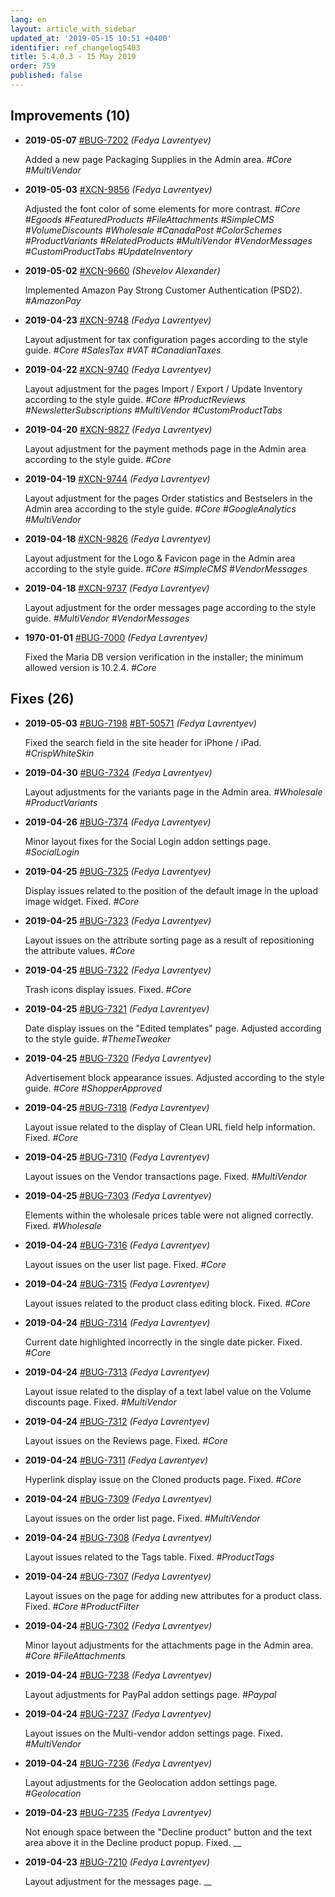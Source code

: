 ```yaml
---
lang: en
layout: article_with_sidebar
updated_at: '2019-05-15 10:51 +0400'
identifier: ref_changelog5403
title: 5.4.0.3 - 15 May 2019
order: 759
published: false
---
```

## Improvements (10)
* **2019-05-07** [#BUG-7202](https://xcn.myjetbrains.com/youtrack/issue/BUG-7202) _(Fedya Lavrentyev)_

  Added a new page Packaging Supplies in the Admin area. _#Core #MultiVendor_

* **2019-05-03** [#XCN-9856](https://xcn.myjetbrains.com/youtrack/issue/XCN-9856) _(Fedya Lavrentyev)_

  Adjusted the font color of some elements for more contrast. _#Core #Egoods #FeaturedProducts #FileAttachments #SimpleCMS #VolumeDiscounts #Wholesale #CanadaPost #ColorSchemes #ProductVariants #RelatedProducts #MultiVendor #VendorMessages #CustomProductTabs #UpdateInventory_

* **2019-05-02** [#XCN-9660](https://xcn.myjetbrains.com/youtrack/issue/XCN-9660) _(Shevelov Alexander)_

  Implemented Amazon Pay Strong Customer Authentication (PSD2). _#AmazonPay_

* **2019-04-23** [#XCN-9748](https://xcn.myjetbrains.com/youtrack/issue/XCN-9748) _(Fedya Lavrentyev)_

  Layout adjustment for tax configuration pages according to the style guide. _#Core #SalesTax #VAT #CanadianTaxes_

* **2019-04-22** [#XCN-9740](https://xcn.myjetbrains.com/youtrack/issue/XCN-9740) _(Fedya Lavrentyev)_

  Layout adjustment for the pages Import / Export / Update Inventory according to the style guide. _#Core #ProductReviews #NewsletterSubscriptions #MultiVendor #CustomProductTabs_

* **2019-04-20** [#XCN-9827](https://xcn.myjetbrains.com/youtrack/issue/XCN-9827) _(Fedya Lavrentyev)_

  Layout adjustment for the payment methods page in the Admin area according to the style guide. _#Core_

* **2019-04-19** [#XCN-9744](https://xcn.myjetbrains.com/youtrack/issue/XCN-9744) _(Fedya Lavrentyev)_

  Layout adjustment for the pages Order statistics and Bestselers in the Admin area  according to the style guide. _#Core #GoogleAnalytics #MultiVendor_

* **2019-04-18** [#XCN-9826](https://xcn.myjetbrains.com/youtrack/issue/XCN-9826) _(Fedya Lavrentyev)_

  Layout adjustment for the Logo & Favicon page in the Admin area according to the style guide. _#Core #SimpleCMS #VendorMessages_

* **2019-04-18** [#XCN-9737](https://xcn.myjetbrains.com/youtrack/issue/XCN-9737) _(Fedya Lavrentyev)_

  Layout adjustment for the order messages page according to the style guide. _#MultiVendor #VendorMessages_

* **1970-01-01** [#BUG-7000](https://xcn.myjetbrains.com/youtrack/issue/BUG-7000) _(Fedya Lavrentyev)_

  Fixed the Maria DB version verification in the installer; the minimum allowed version is 10.2.4. _#Core_


## Fixes (26)
* **2019-05-03** [#BUG-7198](https://xcn.myjetbrains.com/youtrack/issue/BUG-7198) [#BT-50571](https://bt.x-cart.com/view.php?id=50571) _(Fedya Lavrentyev)_

  Fixed the search field in the site header for iPhone / iPad. _#CrispWhiteSkin_

* **2019-04-30** [#BUG-7324](https://xcn.myjetbrains.com/youtrack/issue/BUG-7324) _(Fedya Lavrentyev)_

  Layout adjustments for the variants page in the Admin area. _#Wholesale #ProductVariants_

* **2019-04-26** [#BUG-7374](https://xcn.myjetbrains.com/youtrack/issue/BUG-7374) _(Fedya Lavrentyev)_

  Minor layout fixes for the Social Login addon settings page. _#SocialLogin_

* **2019-04-25** [#BUG-7325](https://xcn.myjetbrains.com/youtrack/issue/BUG-7325) _(Fedya Lavrentyev)_

  Display issues related to the position of the default image in the upload image widget. Fixed. _#Core_

* **2019-04-25** [#BUG-7323](https://xcn.myjetbrains.com/youtrack/issue/BUG-7323) _(Fedya Lavrentyev)_

  Layout issues on the attribute sorting page as a result of repositioning the attribute values. _#Core_

* **2019-04-25** [#BUG-7322](https://xcn.myjetbrains.com/youtrack/issue/BUG-7322) _(Fedya Lavrentyev)_

  Trash icons display issues. Fixed. _#Core_

* **2019-04-25** [#BUG-7321](https://xcn.myjetbrains.com/youtrack/issue/BUG-7321) _(Fedya Lavrentyev)_

  Date display issues on the "Edited templates" page. Adjusted according to the style guide. _#ThemeTweaker_

* **2019-04-25** [#BUG-7320](https://xcn.myjetbrains.com/youtrack/issue/BUG-7320) _(Fedya Lavrentyev)_

  Advertisement block appearance issues. Adjusted according to the style guide. _#Core #ShopperApproved_

* **2019-04-25** [#BUG-7318](https://xcn.myjetbrains.com/youtrack/issue/BUG-7318) _(Fedya Lavrentyev)_

  Layout issue related to the display of Clean URL field help information. Fixed. _#Core_

* **2019-04-25** [#BUG-7310](https://xcn.myjetbrains.com/youtrack/issue/BUG-7310) _(Fedya Lavrentyev)_

  Layout issues on the Vendor transactions page. Fixed. _#MultiVendor_

* **2019-04-25** [#BUG-7303](https://xcn.myjetbrains.com/youtrack/issue/BUG-7303) _(Fedya Lavrentyev)_

  Elements within the wholesale prices table were not aligned correctly. Fixed. _#Wholesale_

* **2019-04-24** [#BUG-7316](https://xcn.myjetbrains.com/youtrack/issue/BUG-7316) _(Fedya Lavrentyev)_

  Layout issues on the user list page. Fixed. _#Core_

* **2019-04-24** [#BUG-7315](https://xcn.myjetbrains.com/youtrack/issue/BUG-7315) _(Fedya Lavrentyev)_

  Layout issues related to the product class editing block. Fixed. _#Core_

* **2019-04-24** [#BUG-7314](https://xcn.myjetbrains.com/youtrack/issue/BUG-7314) _(Fedya Lavrentyev)_

  Current date highlighted incorrectly in the single date picker. Fixed. _#Core_

* **2019-04-24** [#BUG-7313](https://xcn.myjetbrains.com/youtrack/issue/BUG-7313) _(Fedya Lavrentyev)_

  Layout issue related to the display of a text label value on the Volume discounts page. Fixed. _#MultiVendor_

* **2019-04-24** [#BUG-7312](https://xcn.myjetbrains.com/youtrack/issue/BUG-7312) _(Fedya Lavrentyev)_

  Layout issues on the Reviews page. Fixed. _#Core_

* **2019-04-24** [#BUG-7311](https://xcn.myjetbrains.com/youtrack/issue/BUG-7311) _(Fedya Lavrentyev)_

  Hyperlink display issue on the Cloned products page. Fixed. _#Core_

* **2019-04-24** [#BUG-7309](https://xcn.myjetbrains.com/youtrack/issue/BUG-7309) _(Fedya Lavrentyev)_

  Layout issues on the order list page. Fixed. _#MultiVendor_

* **2019-04-24** [#BUG-7308](https://xcn.myjetbrains.com/youtrack/issue/BUG-7308) _(Fedya Lavrentyev)_

  Layout issues related to the Tags table. Fixed. _#ProductTags_

* **2019-04-24** [#BUG-7307](https://xcn.myjetbrains.com/youtrack/issue/BUG-7307) _(Fedya Lavrentyev)_

  Layout issues on the page for adding new attributes for a product class. Fixed. _#Core #ProductFilter_

* **2019-04-24** [#BUG-7302](https://xcn.myjetbrains.com/youtrack/issue/BUG-7302) _(Fedya Lavrentyev)_

  Minor layout adjustments for the attachments page in the Admin area. _#Core #FileAttachments_

* **2019-04-24** [#BUG-7238](https://xcn.myjetbrains.com/youtrack/issue/BUG-7238) _(Fedya Lavrentyev)_

  Layout adjustments for PayPal addon settings page. _#Paypal_

* **2019-04-24** [#BUG-7237](https://xcn.myjetbrains.com/youtrack/issue/BUG-7237) _(Fedya Lavrentyev)_

  Layout issues on the Multi-vendor addon settings page. Fixed. _#MultiVendor_

* **2019-04-24** [#BUG-7236](https://xcn.myjetbrains.com/youtrack/issue/BUG-7236) _(Fedya Lavrentyev)_

  Layout adjustments for the Geolocation addon settings page. _#Geolocation_

* **2019-04-23** [#BUG-7235](https://xcn.myjetbrains.com/youtrack/issue/BUG-7235) _(Fedya Lavrentyev)_

  Not enough space between the "Decline product" button and the text area above it in the Decline product popup. Fixed. __

* **2019-04-23** [#BUG-7210](https://xcn.myjetbrains.com/youtrack/issue/BUG-7210) _(Fedya Lavrentyev)_

  Layout adjustment for the messages page. __

